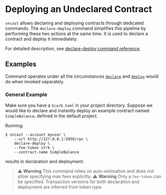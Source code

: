 # Deploying an Undeclared Contract

`sncast` allows declaring and deploying contracts through dedicated commands.
The `declare-deploy` command simplifies this pipeline by performing these two actions at the same time. It is used to declare a contract and deploy it immediately.

For detailed description, see [declare-deploy command reference](../appendix/sncast/declare-deploy.md).

## Examples

Command operates under all the circumstances [`declare`](./declare.md) and [`deploy`](./deploy.md) would do when invoked separately.

### General Example

Make sure you have a `Scarb.toml` in your project directory. Suppose we would like to declare and instantly deploy an example contract named `SimpleBalance`, defined in the default project.

Running:

<!-- TODO(#2736) -->
<!-- { "ignored": true } -->
```shell
$ sncast --account myuser \
    --url http://127.0.0.1:5050/rpc \ 
    declare-deploy \
    --fee-token strk \
    --contract-name SimpleBalance
```

results in declaration and deployment.

>  ⚠️ **Warning**
> This command relies on auto-estimation and does not allow specifying max fees explicitly.
> ⚠️ **Warning**
> Only a `fee-token` can be specified. Transaction versions for both declaration and deployment are inferred from token type.